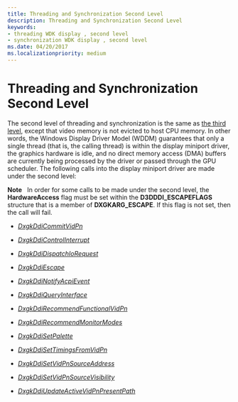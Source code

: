 ```yaml
---
title: Threading and Synchronization Second Level
description: Threading and Synchronization Second Level
keywords:
- threading WDK display , second level
- synchronization WDK display , second level
ms.date: 04/20/2017
ms.localizationpriority: medium
---
```


# Threading and Synchronization Second Level


The second level of threading and synchronization is the same as [the third level](threading-and-synchronization-third-level.md), except that video memory is not evicted to host CPU memory. In other words, the Windows Display Driver Model (WDDM) guarantees that only a single thread (that is, the calling thread) is within the display miniport driver, the graphics hardware is idle, and no direct memory access (DMA) buffers are currently being processed by the driver or passed through the GPU scheduler. The following calls into the display miniport driver are made under the second level:

**Note**   In order for some calls to be made under the second level, the **HardwareAccess** flag must be set within the **D3DDDI\_ESCAPEFLAGS** structure that is a member of **DXGKARG\_ESCAPE**. If this flag is not set, then the call will fail.

 

-   [*DxgkDdiCommitVidPn*](/windows-hardware/drivers/ddi/d3dkmddi/nc-d3dkmddi-dxgkddi_commitvidpn)

-   [*DxgkDdiControlInterrupt*](/windows-hardware/drivers/ddi/d3dkmddi/nc-d3dkmddi-dxgkddi_controlinterrupt)

-   [*DxgkDdiDispatchIoRequest*](/windows-hardware/drivers/ddi/dispmprt/nc-dispmprt-dxgkddi_dispatch_io_request)

-   [*DxgkDdiEscape*](/windows-hardware/drivers/ddi/d3dkmddi/nc-d3dkmddi-dxgkddi_escape)

-   [*DxgkDdiNotifyAcpiEvent*](/windows-hardware/drivers/ddi/dispmprt/nc-dispmprt-dxgkddi_notify_acpi_event)

-   [*DxgkDdiQueryInterface*](/windows-hardware/drivers/ddi/dispmprt/nc-dispmprt-dxgkddi_query_interface)

-   [*DxgkDdiRecommendFunctionalVidPn*](/windows-hardware/drivers/ddi/d3dkmddi/nc-d3dkmddi-dxgkddi_recommendfunctionalvidpn)

-   [*DxgkDdiRecommendMonitorModes*](/windows-hardware/drivers/ddi/d3dkmddi/nc-d3dkmddi-dxgkddi_recommendmonitormodes)

-   [*DxgkDdiSetPalette*](/windows-hardware/drivers/ddi/d3dkmddi/nc-d3dkmddi-dxgkddi_setpalette)

-   [*DxgkDdiSetTimingsFromVidPn*](/windows-hardware/drivers/ddi/d3dkmddi/nc-d3dkmddi-dxgkddi_settimingsfromvidpn)

-   [*DxgkDdiSetVidPnSourceAddress*](/previous-versions/windows/hardware/drivers/ff560767(v=vs.85))

-   [*DxgkDdiSetVidPnSourceVisibility*](/windows-hardware/drivers/ddi/d3dkmddi/nc-d3dkmddi-dxgkddi_setvidpnsourcevisibility)

-   [*DxgkDdiUpdateActiveVidPnPresentPath*](/windows-hardware/drivers/ddi/d3dkmddi/nc-d3dkmddi-dxgkddi_updateactivevidpnpresentpath)

 

